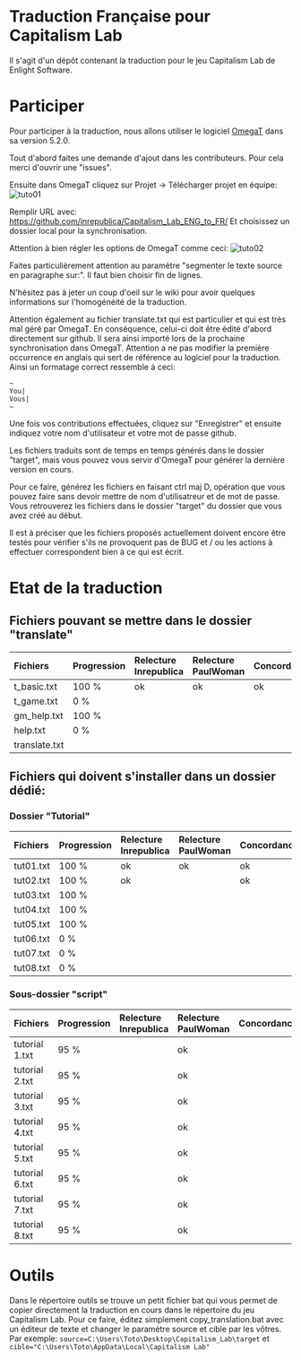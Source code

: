 # Traduction Française pour Capitalism Lab
Il s'agit d'un dépôt contenant la traduction pour le jeu Capitalism Lab de Enlight Software.

# Participer
Pour participer à la traduction, nous allons utiliser le logiciel [OmegaT](https://omegat.org/) dans sa version 5.2.0.

Tout d'abord faites une demande d'ajout dans les contributeurs. Pour cela merci d'ouvrir une "issues".

Ensuite dans OmegaT cliquez sur Projet -> Télécharger projet en équipe:
![tuto01](https://i.ibb.co/DKPgLcw/cap-trad-01.png)

Remplir URL avec: https://github.com/inrepublica/Capitalism_Lab_ENG_to_FR/
Et choisissez un dossier local pour la synchronisation.

Attention à bien régler les options de OmegaT comme ceci:
![tuto02](https://i.ibb.co/6vJXQ96/cap-trad-02.png)

Faites particulièrement attention au paramètre "segmenter le texte source en paragraphe sur:". Il faut bien choisir fin de lignes.

N'hésitez pas à jeter un coup d'oeil sur le wiki pour avoir quelques informations sur l'homogénéité de la traduction.

Attention également au fichier translate.txt qui est particulier et qui est très mal géré par OmegaT. En conséquence, celui-ci doit être édité d'abord directement sur github. Il sera ainsi importé lors de la prochaine synchronisation dans OmegaT. Attention a ne pas modifier la première occurrence en anglais qui sert de référence au logiciel pour la traduction. Ainsi un formatage correct ressemble à ceci:
```
~
You|
Vous|
~
```

Une fois vos contributions effectuées, cliquez sur "Enregistrer" et ensuite indiquez votre nom d'utilisateur et votre mot de passe github.

Les fichiers traduits sont de temps en temps générés dans le dossier "target", mais vous pouvez vous servir d'OmegaT pour générer la dernière version en cours.

Pour ce faire, générez les fichiers en faisant ctrl maj D, opération que vous pouvez faire sans devoir mettre de nom d'utilisatreur et de mot de passe. Vous retrouverez les fichiers dans le dossier "target" du dossier que vous avez créé au début. 

Il est à préciser que les fichiers proposés actuellement doivent encore être testés pour vérifier s'ils ne provoquent pas de BUG et / ou les actions à effectuer correspondent bien à ce qui est écrit.

# Etat de la traduction

## Fichiers pouvant se mettre dans le dossier "translate"

| Fichiers         | Progression     | Relecture Inrepublica | Relecture PaulWoman | Concordance |
| :--------------- |:--------------- |:---------------|:---------------|:---------------|
| t_basic.txt      | 100 %           | ok             | ok             | ok             |
| t_game.txt       |   0 %           |                |                |                |
| gm_help.txt      | 100 %           |                |                |                |
| help.txt         |   0 %           |                |                |                |
| translate.txt    |                 |                |                |                |

## Fichiers qui doivent s'installer dans un dossier dédié:

### Dossier "Tutorial"

| Fichiers         | Progression     | Relecture Inrepublica | Relecture PaulWoman | Concordance |
| :--------------- |:--------------- |:---------------|:---------------|:---------------|
| tut01.txt        | 100 %           | ok             | ok             | ok             |
| tut02.txt        | 100 %           | ok             |                | ok             |
| tut03.txt        | 100 %           |                |                |                |
| tut04.txt        | 100 %           |                |                |                |
| tut05.txt        | 100 %           |                |                |                |
| tut06.txt        |   0 %           |                |                |                |
| tut07.txt        |   0 %           |                |                |                |
| tut08.txt        |   0 %           |                |                |                |

### Sous-dossier "script"

| Fichiers         | Progression     | Relecture Inrepublica | Relecture PaulWoman | Concordance |
| :--------------- |:--------------- |:---------------|:---------------|:---------------|
| tutorial 1.txt   | 95 %            |                | ok             |                |
| tutorial 2.txt   | 95 %            |                | ok             |                |
| tutorial 3.txt   | 95 %            |                | ok             |                |
| tutorial 4.txt   | 95 %            |                | ok             |                |
| tutorial 5.txt   | 95 %            |                | ok             |                |
| tutorial 6.txt   | 95 %            |                | ok             |                |
| tutorial 7.txt   | 95 %            |                | ok             |                |
| tutorial 8.txt   | 95 %            |                | ok             |                |

# Outils
Dans le répertoire outils se trouve un petit fichier bat qui vous permet de copier directement la traduction en cours dans le répertoire du jeu Capitalism Lab.
Pour ce faire, éditez simplement copy_translation.bat avec un éditeur de texte et changer le paramètre source et cible par les vôtres. Par exemple: `source=C:\Users\Toto\Desktop\Capitalism_Lab\target` et `cible="C:\Users\Toto\AppData\Local\Capitalism Lab"`
